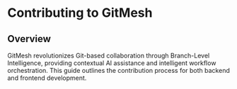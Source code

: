 # Contributing to GitMesh

## Overview

GitMesh revolutionizes Git-based collaboration through Branch-Level Intelligence, providing contextual AI assistance and intelligent workflow orchestration. This guide outlines the contribution process for both backend and frontend development.